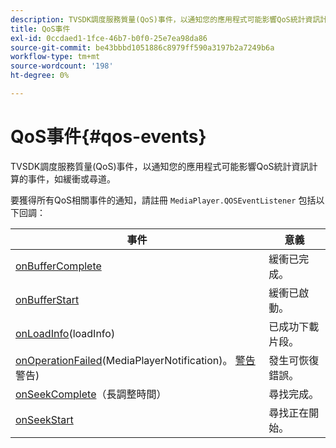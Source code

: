```yaml
---
description: TVSDK調度服務質量(QoS)事件，以通知您的應用程式可能影響QoS統計資訊計算的事件，如緩衝或尋道。
title: QoS事件
exl-id: 0ccdaed1-1fce-46b7-b0f0-25e7ea98da86
source-git-commit: be43bbbd1051886c8979ff590a3197b2a7249b6a
workflow-type: tm+mt
source-wordcount: '198'
ht-degree: 0%

---
```


# QoS事件{#qos-events}

TVSDK調度服務質量(QoS)事件，以通知您的應用程式可能影響QoS統計資訊計算的事件，如緩衝或尋道。

要獲得所有QoS相關事件的通知，請註冊 `MediaPlayer.QOSEventListener` 包括以下回調：

| 事件 | 意義 |
|---|---|
| [onBufferComplete](https://help.adobe.com/en_US/primetime/api/psdk/javadoc_1.4/com/adobe/mediacore/MediaPlayer.QOSEventListener.html#onBufferComplete()) | 緩衝已完成。 |
| [onBufferStart](https://help.adobe.com/en_US/primetime/api/psdk/javadoc_1.4/com/adobe/mediacore/MediaPlayer.QOSEventListener.html#onBufferStart()) | 緩衝已啟動。 |
| [onLoadInfo](https://help.adobe.com/en_US/primetime/api/psdk/javadoc_1.4/com/adobe/mediacore/MediaPlayer.QOSEventListener.html#onLoadInfo(com.adobe.mediacore.qos.LoadInfo))(loadInfo) | 已成功下載片段。 |
| [onOperationFailed](https://help.adobe.com/en_US/primetime/api/psdk/javadoc_1.4/com/adobe/mediacore/MediaPlayer.QOSEventListener.html)(MediaPlayerNotification)。 [警告](https://help.adobe.com/en_US/primetime/api/psdk/javadoc_1.4/com/adobe/mediacore/MediaPlayerNotification.Warning.html) 警告) | 發生可恢復錯誤。 |
| [onSeekComplete](https://help.adobe.com/en_US/primetime/api/psdk/javadoc_1.4/com/adobe/mediacore/MediaPlayer.QOSEventListener.html#onSeekComplete(long))（長調整時間） | 尋找完成。 |
| [onSeekStart](https://help.adobe.com/en_US/primetime/api/psdk/javadoc_1.4/com/adobe/mediacore/MediaPlayer.QOSEventListener.html#onSeekStart()) | 尋找正在開始。 |
